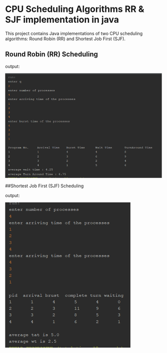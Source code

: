 # CPU Scheduling Algorithms RR & SJF implementation in java

This project contains Java implementations of two CPU scheduling algorithms: Round Robin (RR) and Shortest Job First (SJF).

## Round Robin (RR) Scheduling

output:

![My Image](RR.png)

##Shortest Job First (SJF) Scheduling

output:

![My Image](SJF.png)
